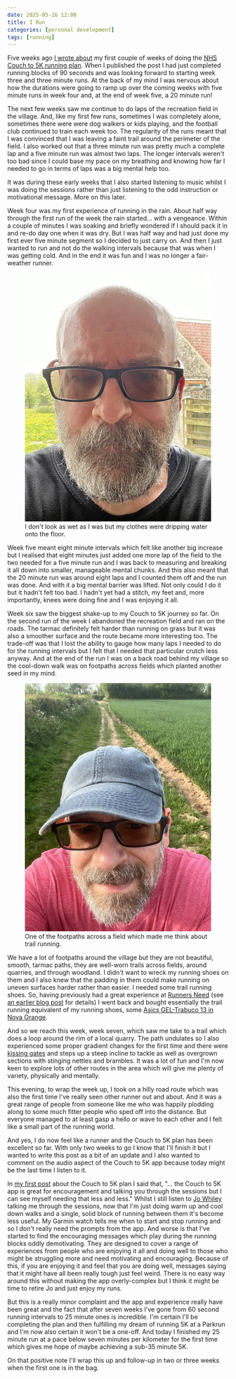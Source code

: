 ```yaml
---
date: 2025-05-16 12:00
title: I Run
categories: [personal development]
tags: [running]
---
```


Five weeks ago [I wrote about](2025-04-10-couch-to-somewhere) my first couple of weeks of doing the [NHS Couch to 5K running plan](https://www.nhs.uk/better-health/get-active/get-running-with-couch-to-5k/). When I published the post I had just completed running blocks of 90 seconds and was looking forward to starting week three and three minute runs. At the back of my mind I was nervous about how the durations were going to ramp up over the coming weeks with five minute runs in week four and, at the end of week five, a 20 minute run!

The next few weeks saw me continue to do laps of the recreation field in the village. And, like my first few runs, sometimes I was completely alone, sometimes there were were dog walkers or kids playing, and the football club continued to train each week too. The regularity of the runs meant that I was convinced that I was leaving a faint trail around the perimeter of the field. I also worked out that a three minute run was pretty much a complete lap and a five minute run was almost two laps. The longer intervals weren't too bad since I could base my pace on my breathing and knowing how far I needed to go in terms of laps was a big mental help too.

It was during these early weeks that I also started listening to music whilst I was doing the sessions rather than just listening to the odd instruction or motivational message. More on this later.

Week four was my first experience of running in the rain. About half way through the first run of the week the rain started... with a vengeance. Within a couple of minutes I was soaking and briefly wondered if I should pack it in and re-do day one when it was dry. But I was half way and had just done my first ever five minute segment so I decided to just carry on. And then I just wanted to run and not do the walking intervals because that was when I was getting cold. And in the end it was fun and I was no longer a fair-weather runner.

<figure>
  <img src="/images/2025-05-16-i-run-in-the-rain.jpg" alt="A selfie of me after running in the rain"/>
  <figcaption>I don't look as wet as I was but my clothes were dripping water onto the floor.</figcaption>
</figure>

Week five meant eight minute intervals which felt like another big increase but I realised that eight minutes just added one more lap of the field to the two needed for a five minute run and I was back to measuring and breaking it all down into smaller, manageable mental chunks. And this also meant that the 20 minute run was around eight laps and I counted them off and the run was done. And with it a big mental barrier was lifted. Not only could I do it but it hadn't felt too bad. I hadn't yet had a stitch, my feet and, more importantly, knees were doing fine and I was enjoying it all.

Week six saw the biggest shake-up to my Couch to 5K journey so far. On the second run of the week I abandoned the recreation field and ran on the roads. The tarmac definitely felt harder than running on grass but it was also a smoother surface and the route became more interesting too. The trade-off was that I lost the ability to gauge how many laps I needed to do for the running intervals but I felt that I needed that particular crutch less anyway. And at the end of the run I was on a back road behind my village so the cool-down walk was on footpaths across fields which planted another seed in my mind.

<figure>
  <img src="/images/2025-05-16-i-run-on-trails.jpg" alt="A selfie of me on a footpath across a field"/>
  <figcaption>One of the footpaths across a field which made me think about trail running.</figcaption>
</figure>

We have a lot of footpaths around the village but they are not beautiful, smooth, tarmac paths, they are well-worn trails across fields, around quarries, and through woodland. I didn't want to wreck my running shoes on them and I also knew that the padding in them could make running on uneven surfaces harder rather than easier. I needed some trail running shoes. So, having previously had a great experience at [Runners Need](https://www.runnersneed.com/) (see [an earlier blog post](https://blog.sgawolf.com/post/2025-02-08-changing-my-lifestyle) for details) I went back and bought essentially the trail running equivalent of my running shoes, some [Asics GEL-Trabuco 13 in Nova Orange](https://www.asics.com/gb/en-gb/gel-trabuco-13/p/1011B973-800.html).

And so we reach this week, week seven, which saw me take to a trail which does a loop around the rim of a local quarry. The path undulates so I also experienced some proper gradient changes for the first time and there were [kissing gates](https://en.wikipedia.org/wiki/Kissing_gate) and steps up a steep incline to tackle as well as overgrown sections with stinging nettles and brambles. It was a lot of fun and I'm now keen to explore lots of other routes in the area which will give me plenty of variety, physically and mentally.

This evening, to wrap the week up, I took on a hilly road route which was also the first time I've really seen other runner out and about. And it was a great range of people from someone like me who was happily plodding along to some much fitter people who sped off into the distance. But everyone managed to at least gasp a hello or wave to each other and I felt like a small part of the running world.

And yes, I do now feel like a runner and the Couch to 5K plan has been excellent so far. With only two weeks to go I know that I'll finish it but I wanted to write this post as a bit of an update and I also wanted to comment on the audio aspect of the Couch to 5K app because today might be the last time I listen to it.

In [my first post](https://blog.sgawolf.com/post/2025-04-10-couch-to-somewhere) about the Couch to 5K plan I said that, "... the Couch to 5K app is great for encouragement and talking you through the sessions but I can see myself needing that less and less." Whilst I still listen to [Jo Whiley](https://en.wikipedia.org/wiki/Jo_Whiley) talking me through the sessions, now that I'm just doing warm up and cool down walks and a single, solid block of running between them it's become less useful. My Garmin watch tells me when to start and stop running and so I don't really need the prompts from the app. And worse is that I've started to find the encouraging messages which play during the running blocks oddly demotivating. They are designed to cover a range of experiences from people who are enjoying it all and doing well to those who might be struggling more and need motivating and encouraging. Because of this, if you are enjoying it and feel that you are doing well, messages saying that it might have all been really tough just feel weird. There is no easy way around this without making the app overly-complex but I think it might be time to retire Jo and just enjoy my runs.

But this is a really minor complaint and the app and experience really have been great and the fact that after seven weeks I've gone from 60 second running intervals to 25 minute ones is incredible. I'm certain I'll be completing the plan and then fulfilling my dream of running 5K at a Parkrun and I'm now also certain it won't be a one-off. And today I finished my 25 minute run at a pace below seven minutes per kilometer for the first time which gives me hope of maybe achieving a sub-35 minute 5K.

On that positive note I'll wrap this up and follow-up in two or three weeks when the first one is in the bag.
